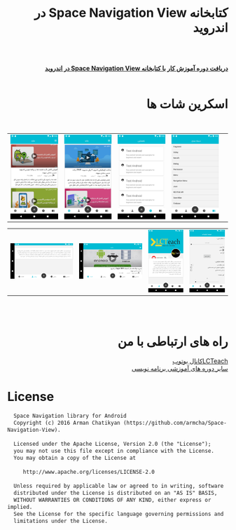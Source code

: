 

<div align="right" dir="rtl">
  
#   کتابخانه Space Navigation View در اندروید 

</br>


</br>  <a href="https://faranesh.com/author/samansepahvand"><b>
دریافت دوره آموزش  کار با کتابخانه Space Navigation View در اندروید
</b></a></br>
</br>  
# اسکرین شات ها



<br>

<table>
<tr> 
<td>
  <td><img src="https://raw.githubusercontent.com/SamanSepahvand/SpaceNavigationViewTutorial/master/image/device-2020-11-08-210310.png"></td>
<td><img src="https://raw.githubusercontent.com/SamanSepahvand/SpaceNavigationViewTutorial/master/image/device-2020-11-08-210338.png"></td>
 <td><img src="https://raw.githubusercontent.com/SamanSepahvand/SpaceNavigationViewTutorial/master/image/device-2020-11-08-210457.png"></td>
<td><img src="https://raw.githubusercontent.com/SamanSepahvand/SpaceNavigationViewTutorial/master/image/device-2020-11-08-210248.png"></td>

  </tr>
  </table>
  <table>
<tr>

  <td><img src="https://raw.githubusercontent.com/SamanSepahvand/SpaceNavigationViewTutorial/master/image/device-2020-11-08-210406.png"></td>
  <td><img src="https://raw.githubusercontent.com/SamanSepahvand/SpaceNavigationViewTutorial/master/image/device-2020-11-08-210353.png"></td>
   <td><img src="https://raw.githubusercontent.com/SamanSepahvand/SpaceNavigationViewTutorial/master/image/device-2020-11-08-212350.png"></td>
  <td><img src="https://raw.githubusercontent.com/SamanSepahvand/SpaceNavigationViewTutorial/master/image/device-2020-11-08-212408.png"></td>
</tr>
</table>
</br>

</br>  



# راه های ارتباطی با من
<a href="http://www.youtube.com/channel/UCAB72ugAZ09MfEONwCJX8Mg">
LCTeachکانال یوتوب
</a>
</br>
<a href="https://faranesh.com/author/samansepahvand">
سایر دوره های آموزشی برنامه نویسی 
</a>

</div>


# License

<pre><code>  Space Navigation library for Android
  Copyright (c) 2016 Arman Chatikyan (https://github.com/armcha/Space-Navigation-View).
  
  Licensed under the Apache License, Version 2.0 (the "License");
  you may not use this file except in compliance with the License.
  You may obtain a copy of the License at

     http://www.apache.org/licenses/LICENSE-2.0

  Unless required by applicable law or agreed to in writing, software
  distributed under the License is distributed on an "AS IS" BASIS,
  WITHOUT WARRANTIES OR CONDITIONS OF ANY KIND, either express or implied.
  See the License for the specific language governing permissions and
  limitations under the License.
</code></pre>












